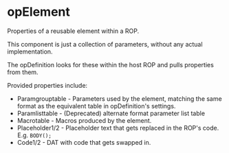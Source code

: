 # opElement

Properties of a reusable element within a ROP.

This component is just a collection of parameters, without
any actual implementation.

The opDefinition looks for these within the host ROP and
pulls properties from them.

Provided properties include:

* Paramgrouptable - Parameters used by the element, matching the same format
  as the equivalent table in opDefinition's settings.
* Paramlisttable - (Deprecated) alternate format parameter list table
* Macrotable - Macros produced by the element.
* Placeholder1/2 - Placeholder text that gets replaced in the ROP's code. E.g. `BODY();`
* Code1/2 - DAT with code that gets swapped in.